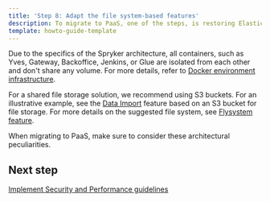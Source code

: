 ```yaml
---
title: 'Step 8: Adapt the file system-based features'
description: To migrate to PaaS, one of the steps, is restoring Elasticsearch and Redis.
template: howto-guide-template
---
```


Due to the specifics of the Spryker architecture, all containers, such as Yves, Gateway, Backoffice, Jenkins, or Glue are isolated from each other and don't share any volume. For more details, refer to [Docker environment infrastructure](/docs/scos/dev/the-docker-sdk/{{site.version}}/docker-environment-infrastructure.html). 

For a shared file storage solution, we recommend using S3 buckets. For an illustrative example, see the [Data Import](/docs/ca/dev/configure-data-import-from-an-s3-bucket.html#configure-a-csvreader-based-on-flysystem) feature based on an S3 bucket for file storage. 
For more details on the suggested file system, see [Flysystem feature](/docs/scos/dev/back-end-development/data-manipulation/data-ingestion/structural-preparations/flysystem.html).

When migrating to PaaS, make sure to consider these architectural peculiarities.

## Next step

[Implement Security and Performance guidelines](/docs/scos/dev/migration-concepts/migrate-to-paas/step-9-implement-security-and-performance-guidelines.html)
